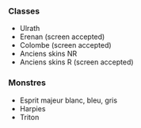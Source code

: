 ### Classes

- Ulrath
- Erenan (screen accepted)
- Colombe (screen accepted)
- Anciens skins NR
- Anciens skins R (screen accepted)

### Monstres

- Esprit majeur blanc, bleu, gris
- Harpies
- Triton
